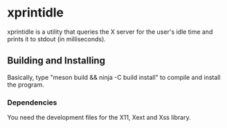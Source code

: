 # xprintidle #

xprintidle is a utility that queries the X server for the user's idle
time and prints it to stdout (in milliseconds).

## Building and Installing ##

Basically, type "meson build && ninja -C build install" to compile
and install the program.

### Dependencies ###

You need the development files for the X11, Xext and Xss library.
